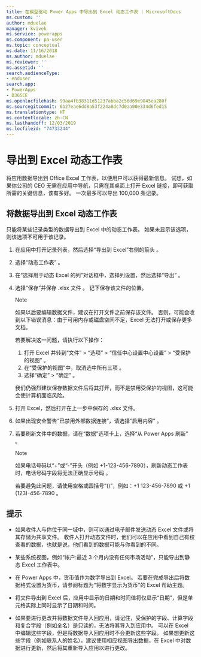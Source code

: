 ```yaml
---
title: 在模型驱动 Power Apps 中导出到 Excel 动态工作表 | MicrosoftDocs
ms.custom: ''
author: mduelae
manager: kvivek
ms.service: powerapps
ms.component: pa-user
ms.topic: conceptual
ms.date: 11/16/2018
ms.author: mduelae
ms.reviewer: ''
ms.assetid: ''
search.audienceType:
- enduser
search.app:
- PowerApps
- D365CE
ms.openlocfilehash: 99aa4fb38311d51237abba2c56d69e9845ea280f
ms.sourcegitcommit: 6b27eae6dd8a53f224a8dc7d0aa00e334d6fed15
ms.translationtype: HT
ms.contentlocale: zh-CN
ms.lasthandoff: 12/03/2019
ms.locfileid: "74733244"
---
```

# <a name="export-to-an-excel-dynamic-worksheet"></a>导出到 Excel 动态工作表

将应用数据导出到 Office Excel 工作表，以便用户可以获得最新信息。 试想，如果你公司的 CEO 无需在应用中导航，只需在其桌面上打开 Excel 链接，即可获取所需的关键信息，该有多好。 一次最多可以导出 100,000 条记录。    
  
## <a name="export-data-to-an-excel-dynamic-worksheet"></a>将数据导出到 Excel 动态工作表  

只能将某些记录类型的数据导出到 Excel 中的动态工作表。 如果未显示该选项，则该选项不可用于该记录。  
  
1. 在应用中打开记录列表，然后选择“导出到 Excel”右侧的箭头  。 
  
2. 选择“动态工作表”  。  
  
3. 在“选择用于动态 Excel 的列”对话框中，选择列设置，然后选择“导出”   。  
  
4. 选择“保存”并保存 .xlsx 文件  。 记下保存该文件的位置。  
  
   > [!NOTE]
   > 如果以后要编辑数据文件，建议在打开文件之前保存该文件。 否则，可能会收到以下错误消息：由于可用内存或磁盘空间不足，Excel 无法打开或保存更多文档。   
   > 
   > 若要解决这一问题，请执行以下操作：  
   > 
   >    1. 打开 Excel 并转到“文件” > “选项” > “信任中心设置中心设置” > “受保护的视图”      。  
   >    2. 在“受保护的视图”中，取消选中所有三项  。  
   >    3. 选择“确定”   > “确定”  。  
   >     
   >    我们仍强烈建议保存数据文件后将其打开，而不是禁用受保护的视图，这可能会使计算机面临风险。  
  
5. 打开 Excel，然后打开在上一步中保存的 .xlsx 文件。  
  
6. 如果出现安全警告“已禁用外部数据连接”，请选择“启用内容”   。  
  
7. 若要刷新文件中的数据，请在“数据”选项卡上，选择“从 Power Apps 刷新”   。  
  
   > [!NOTE]
   > 如果电话号码以“+”或“-”开头（例如 +1-123-456-7890），刷新动态工作表时，电话号码字段将无法正确显示号码   。   
   >
   > 若要避免此问题，请使用空格或圆括号“()”，例如：+1 123-456-7890 或 +1 (123)-456-7890  。  
  
## <a name="tips"></a>提示  
  
- 如果收件人与你位于同一域中，则可以通过电子邮件发送动态 Excel 文件或将其存储为共享文件。 收件人打开动态文件时，他们可以在应用中看到自己有权查看的数据，也就是说，他们看到的数据可能与你看到的不同。  
  
- 某些系统视图，例如“帐户:最近 3 个月内没有任何市场活动”，只能导出到静态 Excel 工作表中。  
  
- 在 Power Apps 中，货币值作为数字导出到 Excel。 若要在完成导出后将数据格式设置为货币，请参阅标题为“将数字显示为货币”的 Excel 帮助主题。

- 将文件导出到 Excel 后，应用中显示的日期和时间值将仅显示“日期”，但是单元格实际上同时显示了日期和时间。  
  
- 如果要进行更改并将数据文件导入回应用，请记住，受保护的字段、计算字段和复合字段（例如全名）是只读的，无法将其导入到应用中。 可以在 Excel 中编辑这些字段，但是将数据导入回应用时不会更新这些字段。 如果想更新这些字段（例如联系人的姓名），建议使用相应视图导出数据，在 Excel 中对数据进行更新，然后将其重新导入应用以进行更改。  
 

